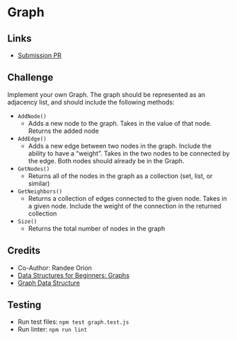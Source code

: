 # Graph
    
## Links
- [Submission PR](https://github.com/madisonstehle/data-structures-and-algorithms/pull/54)


## Challenge
Implement your own Graph. The graph should be represented as an adjacency list, and should include the following methods:
- `AddNode()`
  - Adds a new node to the graph. Takes in the value of that node. Returns the added node
- `AddEdge()`
  - Adds a new edge between two nodes in the graph. Include the ability to have a “weight”. Takes in the two nodes to be connected by the edge. Both nodes should already be in the Graph.
- `GetNodes()`
  - Returns all of the nodes in the graph as a collection (set, list, or similar)
- `GetNeighbors()`
  - Returns a collection of edges connected to the given node. Takes in a given node. Include the weight of the connection in the returned collection
- `Size()`
  - Returns the total number of nodes in the graph


## Credits
- Co-Author: Randee Orion
- [Data Structures for Beginners: Graphs](https://adrianmejia.com/data-structures-for-beginners-graphs-time-complexity-tutorial/)
- [Graph Data Structure](https://www.tutorialspoint.com/Graph-Data-Structure-in-Javascript)


## Testing
 - Run test files: `npm test graph.test.js`
 - Run linter: `npm run lint`
